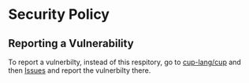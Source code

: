 # Security Policy

## Reporting a Vulnerability

To report a vulnerbilty, instead of this respitory, go to [cup-lang/cup](https://github.com/cup-lang/cup) and then 
[Issues](https://github/cup-lang/cup/issues) and report the vulnerbilty there.
